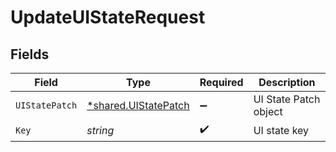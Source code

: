 # UpdateUIStateRequest


## Fields

| Field                                                       | Type                                                        | Required                                                    | Description                                                 |
| ----------------------------------------------------------- | ----------------------------------------------------------- | ----------------------------------------------------------- | ----------------------------------------------------------- |
| `UIStatePatch`                                              | [*shared.UIStatePatch](../../models/shared/uistatepatch.md) | :heavy_minus_sign:                                          | UI State Patch object                                       |
| `Key`                                                       | *string*                                                    | :heavy_check_mark:                                          | UI state key                                                |